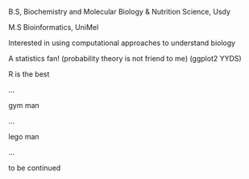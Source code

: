 B.S, Biochemistry and Molecular Biology & Nutrition Science, Usdy


M.S Bioinformatics, UniMel

Interested in using computational approaches to understand biology


A statistics fan! (probability theory is not friend to me) (ggplot2 YYDS)

R is the best

...

gym man


...


lego man



...



to be continued

